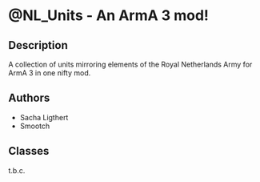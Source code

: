# @NL_Units - An ArmA 3 mod!

## Description
A collection of units mirroring elements of the Royal Netherlands Army for ArmA 3 in one nifty mod.

## Authors
* Sacha Ligthert
* Smootch

## Classes

t.b.c.